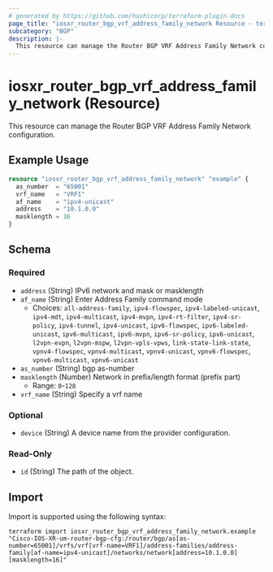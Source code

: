 ```yaml
---
# generated by https://github.com/hashicorp/terraform-plugin-docs
page_title: "iosxr_router_bgp_vrf_address_family_network Resource - terraform-provider-iosxr"
subcategory: "BGP"
description: |-
  This resource can manage the Router BGP VRF Address Family Network configuration.
---
```


# iosxr_router_bgp_vrf_address_family_network (Resource)

This resource can manage the Router BGP VRF Address Family Network configuration.

## Example Usage

```terraform
resource "iosxr_router_bgp_vrf_address_family_network" "example" {
  as_number  = "65001"
  vrf_name   = "VRF1"
  af_name    = "ipv4-unicast"
  address    = "10.1.0.0"
  masklength = 16
}
```

<!-- schema generated by tfplugindocs -->
## Schema

### Required

- `address` (String) IPv6 network and mask or masklength
- `af_name` (String) Enter Address Family command mode
  - Choices: `all-address-family`, `ipv4-flowspec`, `ipv4-labeled-unicast`, `ipv4-mdt`, `ipv4-multicast`, `ipv4-mvpn`, `ipv4-rt-filter`, `ipv4-sr-policy`, `ipv4-tunnel`, `ipv4-unicast`, `ipv6-flowspec`, `ipv6-labeled-unicast`, `ipv6-multicast`, `ipv6-mvpn`, `ipv6-sr-policy`, `ipv6-unicast`, `l2vpn-evpn`, `l2vpn-mspw`, `l2vpn-vpls-vpws`, `link-state-link-state`, `vpnv4-flowspec`, `vpnv4-multicast`, `vpnv4-unicast`, `vpnv6-flowspec`, `vpnv6-multicast`, `vpnv6-unicast`
- `as_number` (String) bgp as-number
- `masklength` (Number) Network in prefix/length format (prefix part)
  - Range: `0`-`128`
- `vrf_name` (String) Specify a vrf name

### Optional

- `device` (String) A device name from the provider configuration.

### Read-Only

- `id` (String) The path of the object.

## Import

Import is supported using the following syntax:

```shell
terraform import iosxr_router_bgp_vrf_address_family_network.example "Cisco-IOS-XR-um-router-bgp-cfg:/router/bgp/as[as-number=65001]/vrfs/vrf[vrf-name=VRF1]/address-families/address-family[af-name=ipv4-unicast]/networks/network[address=10.1.0.0][masklength=16]"
```
